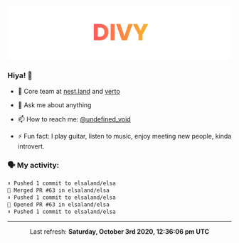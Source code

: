 
![](https://github.com/divy-work/divy-work/raw/master/assets/divy.png)

### Hiya! 👋

- 🔭 Core team at [nest.land](https://github.com/nestdotland/nest.land) and [verto](https://github.com/useverto/verto)

- 💬 Ask me about anything

- 📫 How to reach me: [@undefined_void](https://instagram.com/divy.exe)

- ⚡ Fun fact: I play guitar, listen to music, enjoy meeting new people, kinda introvert.

### 🗣 My activity:

```
⬆️ Pushed 1 commit to elsaland/elsa
🎉 Merged PR #63 in elsaland/elsa
⬆️ Pushed 1 commit to elsaland/elsa
💪 Opened PR #63 in elsaland/elsa
⬆️ Pushed 1 commit to elsaland/elsa
```

------------
<p align="center">Last refresh: <b>Saturday, October 3rd 2020, 12:36:06 pm UTC</b></p>
